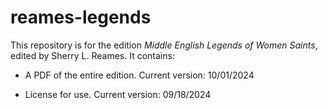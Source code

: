 # reames-legends

This repository is for the edition _Middle English Legends of Women Saints_, edited by Sherry L. Reames. It contains:

- A PDF of the entire edition. Current version: 10/01/2024

- License for use. Current version: 09/18/2024

